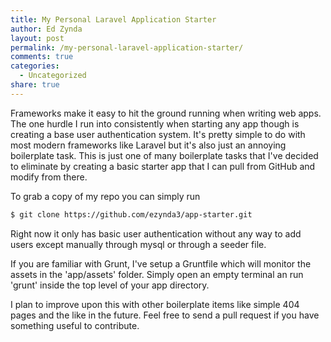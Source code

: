 ```yaml
---
title: My Personal Laravel Application Starter
author: Ed Zynda
layout: post
permalink: /my-personal-laravel-application-starter/
comments: true
categories:
  - Uncategorized
share: true
---
```

Frameworks make it easy to hit the ground running when writing web apps. The one hurdle I run into consistently when starting any app though is creating a base user authentication system. It's pretty simple to do with most modern frameworks like Laravel but it's also just an annoying boilerplate task. This is just one of many boilerplate tasks that I've decided to eliminate by creating a basic starter app that I can pull from GitHub and modify from there.

To grab a copy of my repo you can simply run

```bash
$ git clone https://github.com/ezynda3/app-starter.git  
```

Right now it only has basic user authentication without any way to add users except manually through mysql or through a seeder file.

If you are familiar with Grunt, I've setup a Gruntfile which will monitor the assets in the 'app/assets' folder. Simply open an empty terminal an run 'grunt' inside the top level of your app directory.

I plan to improve upon this with other boilerplate items like simple 404 pages and the like in the future. Feel free to send a pull request if you have something useful to contribute.